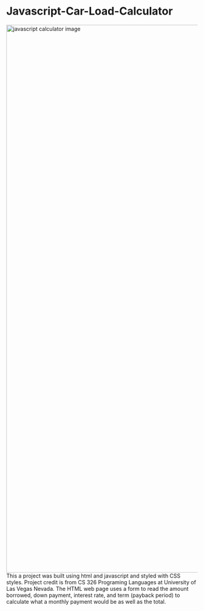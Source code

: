 # Javascript-Car-Load-Calculator
<img width="1440" alt="javascript calculator image" src="https://github.com/MayDim/Javascript-Car-Loan-Calculator/assets/82064763/217aff20-c749-4313-81fe-0685dfb46e7d">
This a project was built using html and javascript and styled with CSS styles. Project credit is from CS 326 Programing Languages at University of Las Vegas Nevada. The HTML web page uses a form to read the amount borrowed, down payment, interest rate, and term (payback period) to calculate what a monthly payment would be as well as the total. 
